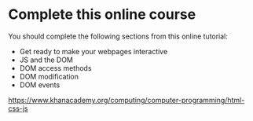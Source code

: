 # Complete this online course

You should complete the following sections from this online tutorial:

- Get ready to make your webpages interactive
- JS and the DOM
- DOM access methods
- DOM modification
- DOM events

https://www.khanacademy.org/computing/computer-programming/html-css-js
